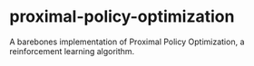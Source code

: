 # proximal-policy-optimization
A barebones implementation of Proximal Policy Optimization, a reinforcement learning algorithm.
